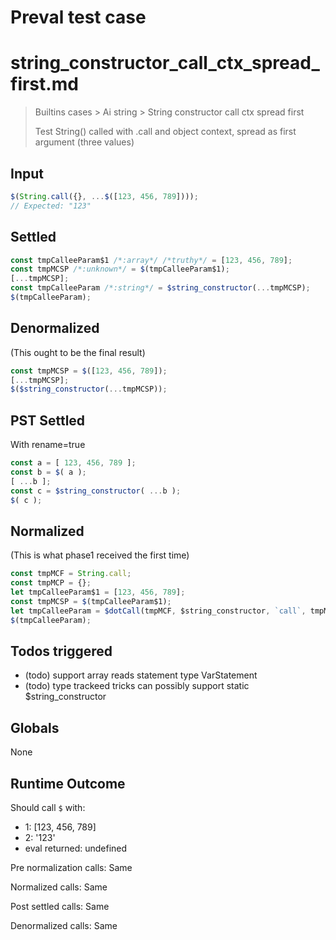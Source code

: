 # Preval test case

# string_constructor_call_ctx_spread_first.md

> Builtins cases > Ai string > String constructor call ctx spread first
>
> Test String() called with .call and object context, spread as first argument (three values)

## Input

`````js filename=intro
$(String.call({}, ...$([123, 456, 789])));
// Expected: "123"
`````


## Settled


`````js filename=intro
const tmpCalleeParam$1 /*:array*/ /*truthy*/ = [123, 456, 789];
const tmpMCSP /*:unknown*/ = $(tmpCalleeParam$1);
[...tmpMCSP];
const tmpCalleeParam /*:string*/ = $string_constructor(...tmpMCSP);
$(tmpCalleeParam);
`````


## Denormalized
(This ought to be the final result)

`````js filename=intro
const tmpMCSP = $([123, 456, 789]);
[...tmpMCSP];
$($string_constructor(...tmpMCSP));
`````


## PST Settled
With rename=true

`````js filename=intro
const a = [ 123, 456, 789 ];
const b = $( a );
[ ...b ];
const c = $string_constructor( ...b );
$( c );
`````


## Normalized
(This is what phase1 received the first time)

`````js filename=intro
const tmpMCF = String.call;
const tmpMCP = {};
let tmpCalleeParam$1 = [123, 456, 789];
const tmpMCSP = $(tmpCalleeParam$1);
let tmpCalleeParam = $dotCall(tmpMCF, $string_constructor, `call`, tmpMCP, ...tmpMCSP);
$(tmpCalleeParam);
`````


## Todos triggered


- (todo) support array reads statement type VarStatement
- (todo) type trackeed tricks can possibly support static $string_constructor


## Globals


None


## Runtime Outcome


Should call `$` with:
 - 1: [123, 456, 789]
 - 2: '123'
 - eval returned: undefined

Pre normalization calls: Same

Normalized calls: Same

Post settled calls: Same

Denormalized calls: Same

